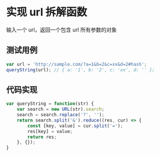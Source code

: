 # 实现 url 拆解函数
输入一个 url，返回一个包含 url 所有参数的对象

## 测试用例
```javascript
var url = 'http://sample.com/?a=1&b=2&c=xx&d=2#hash';
queryString(url); // { a: '1', b: '2', c: 'xx', d: '' };
```

## 代码实现
```javascript
var queryString = function(str) {
    var search = new URL(str).search;
    search = search.replace('?', '');
    return search.split('&').reduce((res, cur) => {
        const [key, value] = cur.split('=');
        res[key] = value;
        return res;
    }, {});
}
```
